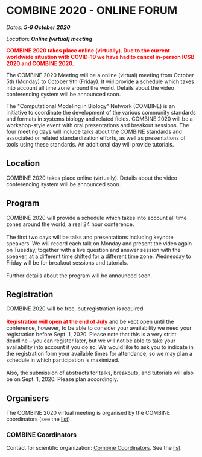 # COMBINE 2020 - ONLINE FORUM

 <p><i>Dates</i>: <i><b>5-9 October 2020</b></i><br /> 
 
 <i>Location</i>: <i><b>Online (virtual) meeting</b></i><br /> </p>
 
 <p><b><font color="red">COMBINE 2020 takes place online (virtually). Due to the current worldwide situation with COVID-19 we have had to cancel 
 in-person ICSB 2020 and COMBINE 2020.</font></b> </p><p>The COMBINE 2020 Meeting will be a online (virtual) meeting from October 5th (Monday) to 
 October 9th (Friday). It will provide a schedule which takes into account all time zone around the world. Details about the video conferencing 
 system will be announced soon. <br /> </p><p>The "Computational Modeling in Biology" Network (COMBINE) is an initiative to coordinate the development 
 of the various community standards and formats in systems biology and related fields. COMBINE 2020 will be a workshop-style event with oral presentations 
 and breakout sessions. The four meeting days will include talks about the COMBINE standards and associated or related standardization efforts, as well 
 as presentations of tools using these standards. An additional day will provide tutorials. </p> 
 
## Location

 <p>COMBINE 2020 takes place online (virtually). 
 Details about the video conferencing system will be announced soon. </p> 
 
## Program

 <p>COMBINE 2020 will provide a schedule which takes into account all time zones around the world, a real 24 hour conference.<br />
 <br /> The first two days will be talks and presentations including keynote speakers. We will record each talk on Monday and present the video again on 
 Tuesday, together with a live question and answer session with the speaker, at a different time shifted for a different time zone. Wednesday to 
 Friday will be for breakout sessions and tutorials.<br /><br /> Further details about the program will be announced soon. </p> 
 
## Registration 
 
 <p>COMBINE 2020 will be free, but registration is required. <br /><br /> 
 <b><font color="red">Registration will open at the end of July</font></b> and be kept open until the conference, however, to be able to consider your 
 availability we need your registration before Sept. 1, 2020. Please note that this is a very strict deadline – you can register later, but we will not 
 be able to take your availability into account if you do so. We would like to ask you to indicate in the registration form your available times for 
 attendance, so we may plan a schedule in which participation is maximized.<br /><br /> Also, the submission of abstracts for talks, breakouts, and 
 tutorials will also be on Sept. 1, 2020. Please plan accordingly.<br /></p> 
 
## Organisers 
 
 <p>The COMBINE 2020 virtual meeting is organised by the COMBINE coordinators (see the 
 <a href="http://co.mbine.org/about" class="external text" rel="nofollow">list</a>). </p> 
 
### COMBINE Coordinators
 
 <p>Contact for scientific organization: <a class="freelinking external" href="mailto:combine-coord@googlegroups.com">Combine Coordinators</a>.
 See the <a href="http://co.mbine.org/about" class="external text" rel="nofollow">list</a>. </p> 
